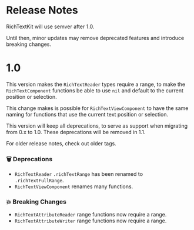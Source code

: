 # Release Notes

RichTextKit will use semver after 1.0. 

Until then, minor updates may remove deprecated features and introduce breaking changes.



# 1.0

This version makes the `RichTextReader` types require a range, to make the `RichTextComponent` functions be able to use `nil` and default to the current position or selection.

This change makes is possible for `RichTextViewComponent` to have the same naming for functions that use the current text position or selection.

This version will keep all deprecations, to serve as support when migrating from 0.x to 1.0. These deprecations will be removed in 1.1.

For older release notes, check out older tags.

### 🗑️ Deprecations 

* `RichTextReader` `.richTextRange` has been renamed to `.richTextFullRange`.
* `RichTextViewComponent` renames many functions. 

### 💥 Breaking Changes

* `RichTextAttributeReader` range functions now require a range.
* `RichTextAttributeWriter` range functions now require a range.



[DominikBucher12]: https://github.com/DominikBucher12
[Mcrich23]: https://github.com/Mcrich23
[msrutek-paylocity]: https://github.com/msrutek-paylocity
